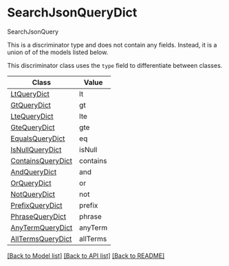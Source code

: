 # SearchJsonQueryDict

SearchJsonQuery

This is a discriminator type and does not contain any fields. Instead, it is a union
of of the models listed below.

This discriminator class uses the `type` field to differentiate between classes.

| Class | Value
| ------------ | -------------
[LtQueryDict](LtQueryDict.md) | lt
[GtQueryDict](GtQueryDict.md) | gt
[LteQueryDict](LteQueryDict.md) | lte
[GteQueryDict](GteQueryDict.md) | gte
[EqualsQueryDict](EqualsQueryDict.md) | eq
[IsNullQueryDict](IsNullQueryDict.md) | isNull
[ContainsQueryDict](ContainsQueryDict.md) | contains
[AndQueryDict](AndQueryDict.md) | and
[OrQueryDict](OrQueryDict.md) | or
[NotQueryDict](NotQueryDict.md) | not
[PrefixQueryDict](PrefixQueryDict.md) | prefix
[PhraseQueryDict](PhraseQueryDict.md) | phrase
[AnyTermQueryDict](AnyTermQueryDict.md) | anyTerm
[AllTermsQueryDict](AllTermsQueryDict.md) | allTerms


[[Back to Model list]](../../../README.md#models-v1-link) [[Back to API list]](../../README.md#documentation-for-api-endpoints) [[Back to README]](../../README.md)
